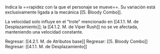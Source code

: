 
Indica la ==rapidez con la que el personaje se mueve==. Su variación está exclusivamente ligada a la mecánica [[5. Bloody Combo]]. 

La velocidad solo influye en el "trote" mencionado en [[4.1.1. M. de Desplazamiento]]; la [[4.1.2. M. de Viper Rush]] no se ve afectada, manteniendo una velocidad constante.


Regresar: [[4.2.1. M. de Atributos base]]
Regresar: [[5. Bloody Combo]]
Regresar: [[4.1.1. M. de Desplazamiento]]